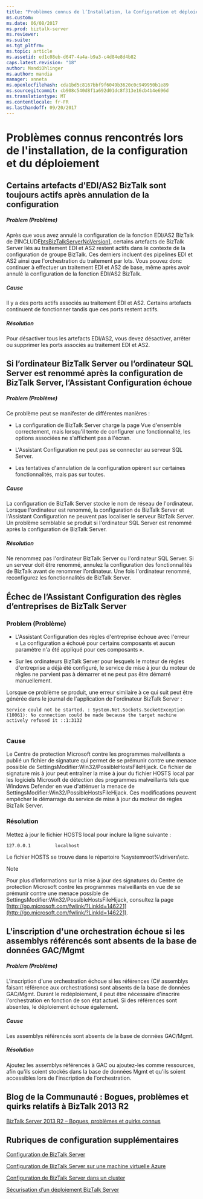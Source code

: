 ```yaml
---
title: "Problèmes connus de l’Installation, la Configuration et déploiement | Documents Microsoft"
ms.custom: 
ms.date: 06/08/2017
ms.prod: biztalk-server
ms.reviewer: 
ms.suite: 
ms.tgt_pltfrm: 
ms.topic: article
ms.assetid: ed1c08eb-d647-4a4a-b9a3-c4d84e8d4b82
caps.latest.revision: "18"
author: MandiOhlinger
ms.author: mandia
manager: anneta
ms.openlocfilehash: cda1bd5c8167bbf9f6049b3620c0c949950b1e89
ms.sourcegitcommit: cb908c540d8f1a692d01dc8f313e16cb4b4e696d
ms.translationtype: MT
ms.contentlocale: fr-FR
ms.lasthandoff: 09/20/2017
---
```

# <a name="known-issues-in-installation-configuration-and-deployment"></a>Problèmes connus rencontrés lors de l'installation, de la configuration et du déploiement
## <a name="some-biztalk-edias2-artifacts-are-still-active-after-unconfiguring"></a>Certains artefacts d'EDI/AS2 BizTalk sont toujours actifs après annulation de la configuration  
  
##### <a name="problem"></a>Problem (Problème)  
 Après que vous avez annulé la configuration de la fonction EDI/AS2 BizTalk de [!INCLUDE[btsBizTalkServerNoVersion](../includes/btsbiztalkservernoversion-md.md)], certains artefacts de BizTalk Server liés au traitement EDI et AS2 restent actifs dans le contexte de la configuration de groupe BizTalk. Ces derniers incluent des pipelines EDI et AS2 ainsi que l'orchestration du traitement par lots. Vous pouvez donc continuer à effectuer un traitement EDI et AS2 de base, même après avoir annulé la configuration de la fonction EDI/AS2 BizTalk.  
  
##### <a name="cause"></a>Cause  
 Il y a des ports actifs associés au traitement EDI et AS2. Certains artefacts continuent de fonctionner tandis que ces ports restent actifs.  
  
##### <a name="resolution"></a>Résolution  
 Pour désactiver tous les artefacts EDI/AS2, vous devez désactiver, arrêter ou supprimer les ports associés au traitement EDI et AS2.  
  
## <a name="if-the-biztalk-server-computer-or-sql-server-computer-is-renamed-after-biztalk-server-configuration-the-configuration-wizard-will-fail"></a>Si l’ordinateur BizTalk Server ou l’ordinateur SQL Server est renommé après la configuration de BizTalk Server, l’Assistant Configuration échoue  
  
##### <a name="problem"></a>Problem (Problème)  
 Ce problème peut se manifester de différentes manières :  
  
-   La configuration de BizTalk Server charge la page Vue d'ensemble correctement, mais lorsqu'il tente de configurer une fonctionnalité, les options associées ne s'affichent pas à l'écran.  
  
-   L'Assistant Configuration ne peut pas se connecter au serveur SQL Server.  
  
-   Les tentatives d'annulation de la configuration opèrent sur certaines fonctionnalités, mais pas sur toutes.  
  
##### <a name="cause"></a>Cause  
 La configuration de BizTalk Server stocke le nom de réseau de l'ordinateur. Lorsque l'ordinateur est renommé, la configuration de BizTalk Server et l'Assistant Configuration ne peuvent pas localiser le serveur BizTalk Server. Un problème semblable se produit si l'ordinateur SQL Server est renommé après la configuration de BizTalk Server.  
  
##### <a name="resolution"></a>Résolution  
 Ne renommez pas l'ordinateur BizTalk Server ou l'ordinateur SQL Server. Si un serveur doit être renommé, annulez la configuration des fonctionnalités de BizTalk avant de renommer l’ordinateur. Une fois l'ordinateur renommé, reconfigurez les fonctionnalités de BizTalk Server.  
  
## <a name="the-biztalk-server-business-rules-configuration-wizard-fails"></a>Échec de l’Assistant Configuration des règles d’entreprises de BizTalk Server  
  
### <a name="problem"></a>Problem (Problème)  
  
-   L'Assistant Configuration des règles d'entreprise échoue avec l'erreur « La configuration a échoué pour certains composants et aucun paramètre n'a été appliqué pour ces composants ».  
  
-   Sur les ordinateurs BizTalk Server pour lesquels le moteur de règles d'entreprise a déjà été configuré, le service de mise à jour du moteur de règles ne parvient pas à démarrer et ne peut pas être démarré manuellement.  
  
 Lorsque ce problème se produit, une erreur similaire à ce qui suit peut être générée dans le journal de l'application de l'ordinateur BizTalk Server :  
  
```  
Service could not be started. : System.Net.Sockets.SocketException (10061): No connection could be made because the target machine actively refused it ::1:3132  
  
```  
  
### <a name="cause"></a>Cause  
 Le Centre de protection Microsoft contre les programmes malveillants a publié un fichier de signature qui permet de se prémunir contre une menace possible de SettingsModifier:Win32/PossibleHostsFileHijack. Ce fichier de signature mis à jour peut entraîner la mise à jour du fichier HOSTS local par les logiciels Microsoft de détection des programmes malveillants tels que Windows Defender en vue d'atténuer la menace de SettingsModifier:Win32/PossibleHostsFileHijack. Ces modifications peuvent empêcher le démarrage du service de mise à jour du moteur de règles BizTalk Server.  
  
### <a name="resolution"></a>Résolution  
 Mettez à jour le fichier HOSTS local pour inclure la ligne suivante :  
  
```  
127.0.0.1         localhost  
```  
  
 Le fichier HOSTS se trouve dans le répertoire %systemroot%\drivers\etc\.  
  
> [!NOTE]
>  Pour plus d’informations sur la mise à jour des signatures du Centre de protection Microsoft contre les programmes malveillants en vue de se prémunir contre une menace possible de SettingsModifier:Win32/PossibleHostsFileHijack, consultez la page [http://go.microsoft.com/fwlink/?LinkId=146221](http://go.microsoft.com/fwlink/?LinkId=146221).  
  
## <a name="enlistment-of-an-orchestration-fails-if-referenced-assemblies-are-missing-from-the-gacmgmt-db"></a>L'inscription d'une orchestration échoue si les assemblys référencés sont absents de la base de données GAC/Mgmt  
  
##### <a name="problem"></a>Problem (Problème)  
 L'inscription d'une orchestration échoue si les références (C# assemblys faisant référence aux orchestrations) sont absents de la base de données GAC/Mgmt. Durant le redéploiement, il peut être nécessaire d'inscrire l'orchestration en fonction de son état actuel. Si des références sont absentes, le déploiement échoue également.  
  
##### <a name="cause"></a>Cause  
 Les assemblys référencés sont absents de la base de données GAC/Mgmt.  
  
##### <a name="resolution"></a>Résolution  
 Ajoutez les assemblys référencés à GAC ou ajoutez-les comme ressources, afin qu'ils soient stockés dans la base de données Mgmt et qu'ils soient accessibles lors de l'inscription de l'orchestration.  

## <a name="community-blog-biztalk-2013-r2-bugs-issues--quirks"></a>Blog de la Communauté : Bogues, problèmes et quirks relatifs à BizTalk 2013 R2

[BizTalk Server 2013 R2 – Bogues, problèmes et quirks connus](https://cdijkgraaf.wordpress.com/2016/08/12/biztalk-2013-r2-known-bugs-issues-quirks/)
  
## <a name="additional-configuration-topics"></a>Rubriques de configuration supplémentaires  
  
 [Configuration de BizTalk Server](../install-and-config-guides/configure-biztalk-server.md)  
  
 [Configuration de BizTalk Server sur une machine virtuelle Azure](http://msdn.microsoft.com/library/azure/jj248689.aspx)  
  
  [Configuration de BizTalk Server dans un cluster](../install-and-config-guides/configure-biztalk-server-in-a-cluster.md)
  
 [Sécurisation d’un déploiement BizTalk Server](../install-and-config-guides/securing-your-biztalk-server-deployment.md)  
  